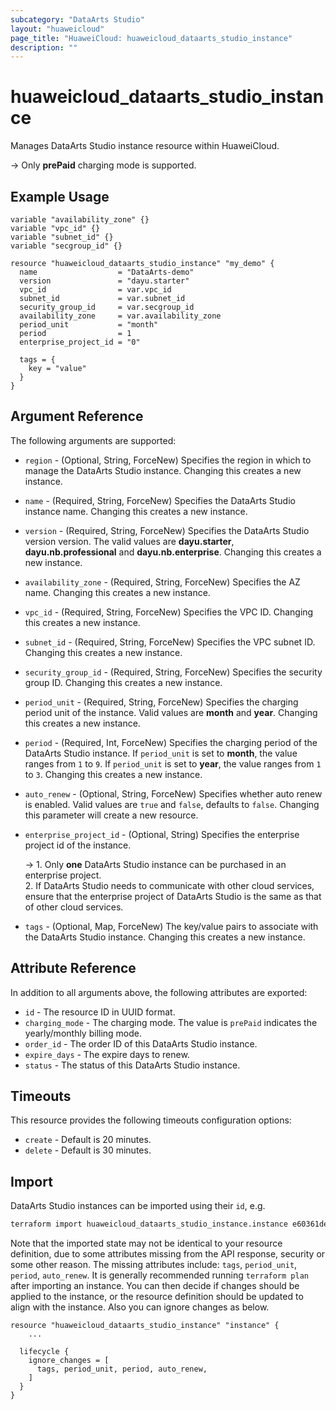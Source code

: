```yaml
---
subcategory: "DataArts Studio"
layout: "huaweicloud"
page_title: "HuaweiCloud: huaweicloud_dataarts_studio_instance"
description: ""
---
```


# huaweicloud_dataarts_studio_instance

Manages DataArts Studio instance resource within HuaweiCloud.

-> Only **prePaid** charging mode is supported.

## Example Usage

```hcl
variable "availability_zone" {}
variable "vpc_id" {}
variable "subnet_id" {}
variable "secgroup_id" {}

resource "huaweicloud_dataarts_studio_instance" "my_demo" {
  name                  = "DataArts-demo"
  version               = "dayu.starter"
  vpc_id                = var.vpc_id
  subnet_id             = var.subnet_id
  security_group_id     = var.secgroup_id
  availability_zone     = var.availability_zone
  period_unit           = "month"
  period                = 1
  enterprise_project_id = "0"

  tags = {
    key = "value"
  }
}
```

<!--markdownlint-disable MD033-->

## Argument Reference

The following arguments are supported:

* `region` - (Optional, String, ForceNew) Specifies the region in which to manage the DataArts Studio instance.
  Changing this creates a new instance.

* `name` - (Required, String, ForceNew) Specifies the DataArts Studio instance name. Changing this creates a new instance.

* `version` - (Required, String, ForceNew) Specifies the DataArts Studio version version.
  The valid values are **dayu.starter**, **dayu.nb.professional** and **dayu.nb.enterprise**.
  Changing this creates a new instance.

* `availability_zone` - (Required, String, ForceNew) Specifies the AZ name. Changing this creates a new instance.

* `vpc_id` - (Required, String, ForceNew) Specifies the VPC ID. Changing this creates a new instance.

* `subnet_id` - (Required, String, ForceNew) Specifies the VPC subnet ID. Changing this creates a new instance.

* `security_group_id` - (Required, String, ForceNew) Specifies the security group ID. Changing this creates a new instance.

* `period_unit` - (Required, String, ForceNew) Specifies the charging period unit of the instance.
  Valid values are **month** and **year**.
  Changing this creates a new instance.

* `period` - (Required, Int, ForceNew) Specifies the charging period of the DataArts Studio instance.
  If `period_unit` is set to **month**, the value ranges from `1` to `9`.
  If `period_unit` is set to **year**, the value ranges from `1` to `3`.
  Changing this creates a new instance.

* `auto_renew` - (Optional, String, ForceNew) Specifies whether auto renew is enabled.
  Valid values are `true` and `false`, defaults to `false`. Changing this parameter will create a new resource.

* `enterprise_project_id` - (Optional, String) Specifies the enterprise project id of the instance.

  -> 1. Only **one** DataArts Studio instance can be purchased in an enterprise project.
  <br/> 2. If DataArts Studio needs to communicate with other cloud services, ensure that the enterprise project
    of DataArts Studio is the same as that of other cloud services.

* `tags` - (Optional, Map, ForceNew) The key/value pairs to associate with the DataArts Studio instance.
  Changing this creates a new instance.

## Attribute Reference

In addition to all arguments above, the following attributes are exported:

* `id` - The resource ID in UUID format.
* `charging_mode` - The charging mode. The value is `prePaid` indicates the yearly/monthly billing mode.
* `order_id` - The order ID of this DataArts Studio instance.
* `expire_days` - The expire days to renew.
* `status` - The status of this DataArts Studio instance.

## Timeouts

This resource provides the following timeouts configuration options:

* `create` - Default is 20 minutes.
* `delete` - Default is 30 minutes.

## Import

DataArts Studio instances can be imported using their `id`, e.g.

```sh
terraform import huaweicloud_dataarts_studio_instance.instance e60361de2cfd42d7a6b673f0ae58db82
```

Note that the imported state may not be identical to your resource definition, due to some attributes missing from the
API response, security or some other reason.
The missing attributes include: `tags`, `period_unit`, `period`, `auto_renew`.
It is generally recommended running `terraform plan` after importing an instance.
You can then decide if changes should be applied to the instance, or the resource definition should be updated to
align with the instance. Also you can ignore changes as below.

```hcl
resource "huaweicloud_dataarts_studio_instance" "instance" {
    ...

  lifecycle {
    ignore_changes = [
      tags, period_unit, period, auto_renew,
    ]
  }
}
```
